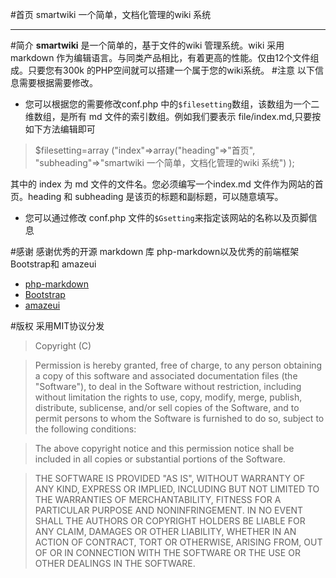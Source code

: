 #首页
smartwiki 一个简单，文档化管理的wiki 系统
***
#简介
**smartwiki** 是一个简单的，基于文件的wiki 管理系统。wiki 采用 markdown 作为编辑语言。与同类产品相比，有着更高的性能。仅由12个文件组成。只要您有300k 的PHP空间就可以搭建一个属于您的wiki系统。
#注意
以下信息需要根据需要修改。
* 您可以根据您的需要修改conf.php 中的<code>$filesetting</code>数组，该数组为一个二维数组，是所有 md 文件的索引数组。例如我们要表示 file/index.md,只要按如下方法编辑即可

>$filesetting=array ("index"=>array("heading"=>"首页",
                       			   "subheading"=>"smartwiki 一个简单，文档化管理的wiki 系统")
                       			   );

其中的 index 为 md 文件的文件名。您必须编写一个index.md 文件作为网站的首页。heading 和 subheading 是该页的标题和副标题，可以随意填写。
* 您可以通过修改 conf.php 文件的<code>$Gsetting</code>来指定该网站的名称以及页脚信息

#感谢
感谢优秀的开源 markdown 库 php-markdown以及优秀的前端框架 Bootstrap和 amazeui

* [php-markdown](https://github.com/michelf/php-markdown)
* [Bootstrap](https://github.com/twbs/bootstrap)
* [amazeui](https://github.com/allmobilize/amazeui/)

#版权
采用MIT协议分发

>Copyright (C) <year> <copyright holders>

>Permission is hereby granted, free of charge, to any person obtaining a copy of this software and associated documentation files (the "Software"), to deal in the Software without restriction, including without limitation the rights to use, copy, modify, merge, publish, distribute, sublicense, and/or sell copies of the Software, and to permit persons to whom the Software is furnished to do so, subject to the following conditions:

>The above copyright notice and this permission notice shall be included in all copies or substantial portions of the Software.

>THE SOFTWARE IS PROVIDED "AS IS", WITHOUT WARRANTY OF ANY KIND, EXPRESS OR IMPLIED, INCLUDING BUT NOT LIMITED TO THE WARRANTIES OF MERCHANTABILITY, FITNESS FOR A PARTICULAR PURPOSE AND NONINFRINGEMENT. IN NO EVENT SHALL THE AUTHORS OR COPYRIGHT HOLDERS BE LIABLE FOR ANY CLAIM, DAMAGES OR OTHER LIABILITY, WHETHER IN AN ACTION OF CONTRACT, TORT OR OTHERWISE, ARISING FROM, OUT OF OR IN CONNECTION WITH THE SOFTWARE OR THE USE OR OTHER DEALINGS IN THE SOFTWARE.

